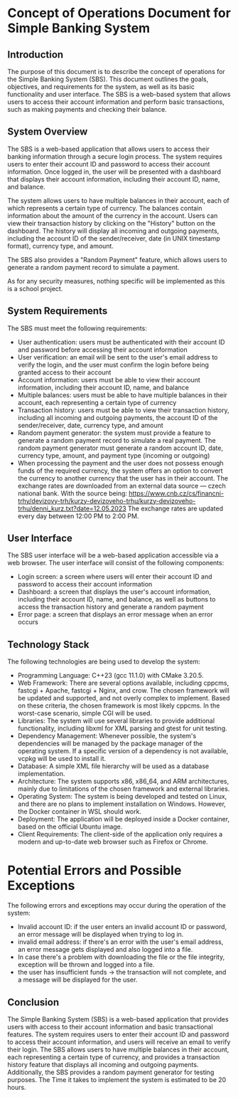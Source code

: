 # Concept of Operations Document for Simple Banking System

## Introduction

The purpose of this document is to describe the concept of operations for the Simple Banking System (SBS). 
This document outlines the goals, objectives, and requirements for the system,
as well as its basic functionality and user interface. 
The SBS is a web-based system that allows users to access their account information and perform basic transactions,
such as making payments and checking their balance.

## System Overview

The SBS is a web-based application that allows users to access their banking information through a secure login process.
The system requires users to enter their account ID and password to access their account information. Once logged in,
the user will be presented with a dashboard that displays their account information,
including their account ID, name, and balance.


The system allows users to have multiple balances in their account, each of which represents a certain type of currency.
The balances contain information about the amount of the currency in the account.
Users can view their transaction history by clicking on the "History" button on the dashboard.
The history will display all incoming and outgoing payments,
including the account ID of the sender/receiver,
date (in UNIX timestamp format), currency type, and amount.

The SBS also provides a "Random Payment" feature, which allows users to
generate a random payment record to simulate a payment.


As for any security measures, nothing specific will be implemented as this is a school project.

## System Requirements

The SBS must meet the following requirements:

- User authentication: users must be authenticated with their account ID and password before accessing their account information
- User verification: an email will be sent to the user's email address to verify the login, and the user must confirm the login before being granted access to their account
- Account information: users must be able to view their account information, including their account ID, name, and balance
- Multiple balances: users must be able to have multiple balances in their account, each representing a certain type of currency
- Transaction history: users must be able to view their transaction history, including all incoming and outgoing payments, the account ID of the sender/receiver, date, currency type, and amount
- Random payment generator:
  the system must provide a feature to generate a random payment record to simulate a real payment. 
    The random payment generator must generate a random account ID, date, currency type, amount, and payment type
  (incoming or outgoing)
- When processing the payment and the user does not possess enough funds of the required currency, the system offers 
an option to convert the currency to another currency that the user has in their account.
  The exchange rates are downloaded from
an external data source — czech national bank.
  With the source being:
  https://www.cnb.cz/cs/financni-trhy/devizovy-trh/kurzy-devizoveho-trhu/kurzy-devizoveho-trhu/denni_kurz.txt?date=12.05.2023
  The exchange rates are updated every day between 12:00 PM to 2:00 PM.

## User Interface

The SBS user interface will be a web-based application accessible via a web browser.
The user interface will consist of the following components:

- Login screen: a screen where users will enter their account ID and password to access their account information
- Dashboard: a screen that displays the user's account information, including their account ID, name, and balance, as well as buttons to access the transaction history and generate a random payment
- Error page: a screen that displays an error message when an error occurs

## Technology Stack

The following technologies are being used to develop the system:

- Programming Language: C++23 (gcc 11.1.0) with CMake 3.20.5.
- Web Framework: There are several options available, including cppcms, fastcgi + Apache, fastcgi + Nginx, and crow. 
  The chosen framework will be updated and supported, and not overly complex to implement.
  Based on these criteria, the chosen framework is most likely cppcms.
  In the worst-case scenario, simple CGI will be used.
- Libraries: The system will use several libraries to provide additional functionality,
including libxml for XML parsing and gtest for unit testing.
- Dependency Management: Whenever possible, the system's dependencies will be managed by the package manager of
  the operating system. 
  If a specific version of a dependency is not available, vcpkg will be used to install it.
- Database: A simple XML file hierarchy will be used as a database implementation.
- Architecture: The system supports x86, x86_64, and ARM architectures, 
  mainly due to limitations of the chosen framework and external libraries.
- Operating System: The system is being developed and tested on Linux,
  and there are no plans to implement installation on Windows.
  However, the Docker container in WSL should work.
- Deployment: The application will be deployed inside a Docker container, based on the official Ubuntu image.
- Client Requirements: The client-side of the application only requires a modern and up-to-date web browser 
such as Firefox or Chrome.

# Potential Errors and Possible Exceptions

The following errors and exceptions may occur during the operation of the system:
- Invalid account ID: if the user enters an invalid account ID or password, an error message will be displayed when trying to log in.
- invalid email address: if there's an error with the user's email address, an error message gets displayed and also logged into a file.
- In case there's a problem with downloading the file or the file integrity, exception will be thrown and logged into a file.
- the user has insufficient funds -> the transaction will not complete, and a message will be displayed for the user.

## Conclusion

The Simple Banking System (SBS) is a web-based application that provides users with access to their account information 
and basic transactional features. The system requires users to enter their account ID 
and password to access their account information, and users will receive an email to verify their login.
The SBS allows users to have multiple balances in their account, each representing a certain type of currency,
and provides a transaction history feature that displays all incoming and outgoing payments.
Additionally, the SBS provides a random payment generator for testing purposes. The Time it takes to implement the system is estimated to be 20 hours.
